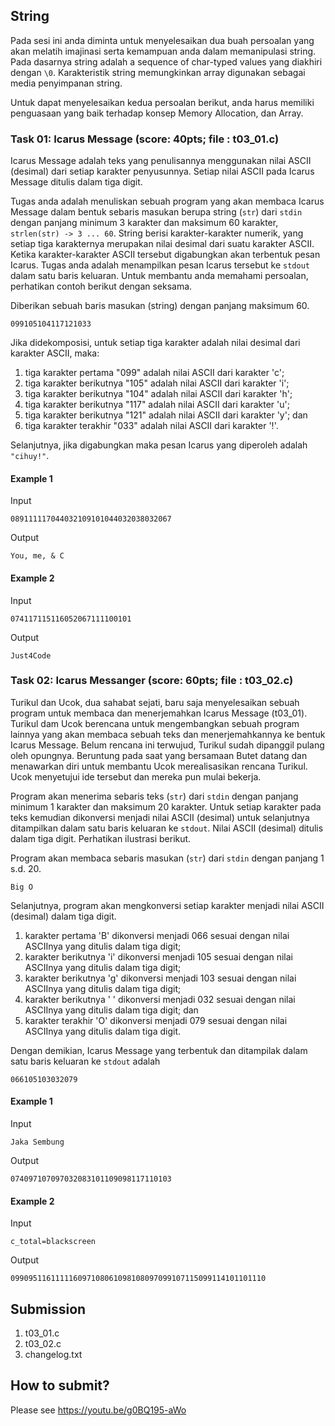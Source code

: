 ## String

Pada sesi ini anda diminta untuk menyelesaikan dua buah persoalan yang akan melatih imajinasi serta kemampuan anda dalam memanipulasi string. Pada dasarnya string adalah a sequence of char-typed values yang diakhiri dengan ```\0```. Karakteristik string memungkinkan array digunakan sebagai media penyimpanan string.

Untuk dapat menyelesaikan kedua persoalan berikut, anda harus memiliki penguasaan yang baik terhadap konsep Memory Allocation, dan Array.

### Task 01: Icarus Message (score: 40pts; file : t03_01.c)
Icarus Message adalah teks yang penulisannya menggunakan nilai ASCII (desimal) dari setiap karakter penyusunnya. Setiap nilai ASCII pada Icarus Message ditulis dalam tiga digit.

Tugas anda adalah menuliskan sebuah program yang akan membaca Icarus Message dalam bentuk sebaris masukan berupa string (```str```) dari ```stdin``` dengan panjang minimum 3 karakter dan maksimum 60 karakter, ```strlen(str) -> 3 ... 60```. String berisi karakter-karakter numerik, yang setiap tiga karakternya merupakan nilai desimal dari suatu karakter ASCII. Ketika karakter-karakter ASCII tersebut digabungkan akan terbentuk pesan Icarus. Tugas anda adalah menampilkan pesan Icarus tersebut ke ```stdout``` dalam satu baris keluaran. Untuk membantu anda memahami persoalan, perhatikan contoh berikut dengan seksama.

Diberikan sebuah baris masukan (string) dengan panjang maksimum 60.
```
099105104117121033
```
Jika didekomposisi, untuk setiap tiga karakter adalah nilai desimal dari karakter ASCII, maka:
1. tiga karakter pertama "099" adalah nilai ASCII dari karakter 'c';
2. tiga karakter berikutnya "105" adalah nilai ASCII dari karakter 'i';
3. tiga karakter berikutnya "104" adalah nilai ASCII dari karakter 'h';
4. tiga karakter berikutnya "117" adalah nilai ASCII dari karakter 'u';
5. tiga karakter berikutnya "121" adalah nilai ASCII dari karakter 'y'; dan
6. tiga karakter terakhir "033" adalah nilai ASCII dari karakter '!'.

Selanjutnya, jika digabungkan maka pesan Icarus yang diperoleh adalah ```"cihuy!"```.

#### Example 1
Input
```
089111117044032109101044032038032067

```
Output
```
You, me, & C

```
#### Example 2
Input
```
074117115116052067111100101

```
Output
```
Just4Code

```

### Task 02: Icarus Messanger (score: 60pts; file : t03_02.c)
Turikul dan Ucok, dua sahabat sejati, baru saja menyelesaikan sebuah program untuk membaca dan menerjemahkan Icarus Message (t03_01). Turikul dam Ucok berencana untuk mengembangkan sebuah program lainnya yang akan membaca sebuah teks dan menerjemahkannya ke bentuk Icarus Message. Belum rencana ini terwujud, Turikul sudah dipanggil pulang oleh opungnya. Beruntung pada saat yang bersamaan Butet datang dan menawarkan diri untuk membantu Ucok merealisasikan rencana Turikul. Ucok menyetujui ide tersebut dan mereka pun mulai bekerja.

Program akan menerima sebaris teks (```str```) dari ```stdin``` dengan panjang minimum 1 karakter dan maksimum 20 karakter. Untuk setiap karakter pada teks kemudian dikonversi menjadi nilai ASCII (desimal) untuk selanjutnya ditampilkan dalam satu baris keluaran ke ```stdout```. Nilai ASCII (desimal) ditulis dalam tiga digit. Perhatikan ilustrasi berikut.

Program akan membaca sebaris masukan (```str```) dari ```stdin``` dengan panjang 1 s.d. 20.
```
Big O

```
Selanjutnya, program akan mengkonversi setiap karakter menjadi nilai ASCII (desimal) dalam tiga digit.
1. karakter pertama 'B' dikonversi menjadi 066 sesuai dengan nilai ASCIInya yang ditulis dalam tiga digit;
2. karakter berikutnya 'i' dikonversi menjadi 105 sesuai dengan nilai ASCIInya yang ditulis dalam tiga digit;
3. karakter berikutnya 'g' dikonversi menjadi 103 sesuai dengan nilai ASCIInya yang ditulis dalam tiga digit;
4. karakter berikutnya ' ' dikonversi menjadi 032 sesuai dengan nilai ASCIInya yang ditulis dalam tiga digit; dan
5. karakter terakhir 'O' dikonversi menjadi 079 sesuai dengan nilai ASCIInya yang ditulis dalam tiga digit.

Dengan demikian, Icarus Message yang terbentuk dan ditampilak dalam satu baris keluaran ke ```stdout``` adalah
```
066105103032079

```

#### Example 1
Input
```
Jaka Sembung

```
Output
```
074097107097032083101109098117110103

```
#### Example 2
Input
```
c_total=blackscreen

```
Output
```
099095116111116097108061098108097099107115099114101101110

```

## Submission
1. t03_01.c
2. t03_02.c
3. changelog.txt

## How to submit?
Please see https://youtu.be/g0BQ195-aWo